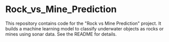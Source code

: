 # Rock_vs_Mine_Prediction
This repository contains code for the "Rock vs Mine Prediction" project. It builds a machine learning model to classify underwater objects as rocks or mines using sonar data. See the README for details.
